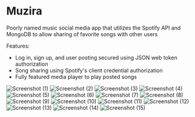 # Muzira
Poorly named music social media app that utilizes the Spotify API and MongoDB to allow sharing of favorite songs with other users

Features:
 - Log in, sign up, and user posting secured using JSON web token authorization
 - Song sharing using Spotify's client credential authorization
 - Fully featured media player to play posted songs

![Screenshot (1)](https://user-images.githubusercontent.com/97247900/186486644-e59e938c-53bf-4835-a290-627641b469ae.png)
![Screenshot (2)](https://user-images.githubusercontent.com/97247900/186484157-89a2cbd2-8ffd-4668-b456-b5d71725f31f.png)
![Screenshot (3)](https://user-images.githubusercontent.com/97247900/186484260-2ddc8378-4b53-45a1-9d31-e83a64ace4e5.png)
![Screenshot (4)](https://user-images.githubusercontent.com/97247900/186484280-57dbebae-8f46-4adf-b2af-b37d4a17c2c5.png)
![Screenshot (5)](https://user-images.githubusercontent.com/97247900/186484341-eb47dce1-3993-4bbf-a230-718e8aaacbc6.png)
![Screenshot (6)](https://user-images.githubusercontent.com/97247900/186484357-1ce12aec-f8bd-4595-a4e2-bd0468cca019.png)
![Screenshot (7)](https://user-images.githubusercontent.com/97247900/186484371-9ff08264-91a6-404f-a25b-8e05e7038e3c.png)
![Screenshot (8)](https://user-images.githubusercontent.com/97247900/186484383-efeb4a00-6f43-4a8b-b004-d81cdc693ad6.png)
![Screenshot (9)](https://user-images.githubusercontent.com/97247900/186484406-bfab4aa3-4fb7-4d96-8135-60cdfd5e6a86.png)
![Screenshot (10)](https://user-images.githubusercontent.com/97247900/186484419-f1905bfe-db5a-4fca-9d68-9575f663392e.png)
![Screenshot (11)](https://user-images.githubusercontent.com/97247900/186484430-01bf10be-1e1c-42ff-9b5e-a8dea1de72c2.png)
![Screenshot (12)](https://user-images.githubusercontent.com/97247900/186484438-ae35dc35-7588-44bc-8887-53adb5c74641.png)
![Screenshot (13)](https://user-images.githubusercontent.com/97247900/186484450-daacb46e-6ca3-42c3-9531-d11d18287940.png)
![Screenshot (14)](https://user-images.githubusercontent.com/97247900/186484510-b2e6f3ec-3681-4c0f-b708-c06b6f17dd26.png)
![Screenshot (15)](https://user-images.githubusercontent.com/97247900/186484518-8a24a557-0bd6-45b9-9783-ecd927e984ce.png)
